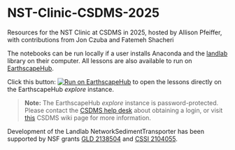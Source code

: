 # NST-Clinic-CSDMS-2025
 Resources for the NST Clinic at CSDMS in 2025, hosted by Allison Pfeiffer, with contributions from Jon Czuba and Fatemeh Shacheri
 
 <!-- Links -->
[badge]: https://img.shields.io/badge/Run%20on-EarthscapeHub-orange
[help-desk]: https://csdms.github.io/help-desk/
[jhub]: https://csdms.colorado.edu/wiki/JupyterHub
[jhub-link]: https://explore.openearthscape.org/hub/user-redirect/git-pull?repo=https%3A%2F%2Fgithub.com%2Fpfeiffea%2FNST-Clinic-CSDMS-2025&urlpath=tree%2FNST-Clinic-CSDMS-2025%2F&branch=main 


[jhub-info]: https://csdms.colorado.edu/wiki/JupyterHub
[landlab]: https://landlab.readthedocs.io/en/latest/installation.html



The notebooks can be run locally
if a user installs Anaconda and the [landlab][landlab] library on their computer.
All lessons are also available to run
on [EarthscapeHub][jhub].

Click this button: [![Run on EarthscapeHub][badge]][jhub-link] to open the lessons directly on the EarthscapeHub *explore* instance.

> **Note:** The EarthscapeHub *explore* instance is password-protected.
  Please contact the [CSDMS help desk][help-desk] about obtaining a login,
  or visit [this][jhub-info] CSDMS wiki page for more information.


Development of the Landlab NetworkSedimentTransporter has been supported by NSF grants [GLD 2138504](https://www.nsf.gov/awardsearch/showAward?AWD_ID=2138504&utm_medium=email&utm_source=govdelivery) and [CSSI 2104055](https://www.nsf.gov/awardsearch/showAward?AWD_ID=2104055&HistoricalAwards=false).
